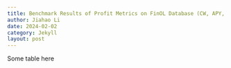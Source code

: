 ```yaml
---
title: Benchmark Results of Profit Metrics on FinOL Database (CW, APY, and SR) 
author: Jiahao Li
date: 2024-02-02
category: Jekyll
layout: post
---
```


Some table here
